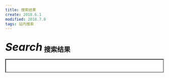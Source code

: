 ```yaml
---
title: 搜索结果
create: 2018.6.1
modified: 2018.7.8
tags: 站内搜索
---
```


## <i class="material-icons" style="vertical-align: text-bottom; font-size: 34px;">Search</i> 搜索结果
<script>$(document).ready(function() {$('#tipue_search_input').tipuesearch({'minimumLength': 0,'descriptiveWords': 10,'showTitleCount': false});});</script><form action="search.html"><input type="text" name="q" id="tipue_search_input" autocomplete="off" required style="padding: 12px 12px 12px 40px;background: #fff url(' tipuesearch/img/search.png') no-repeat 15px 15px;width: 100%"></form><div id="tipue_search_content" style="min-height: 400px"></div>
